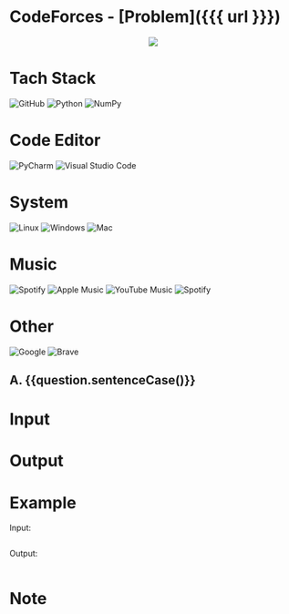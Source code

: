 # CodeForces - [Problem]({{{ url }}})
<a href="https://codeforces.com/">
  <p align="center">
    <img src="https://assets.codeforces.com/users/kguseva/comments/cf.png">
  </p>
<a/>

# Tach Stack

![GitHub](https://img.shields.io/badge/github-%23121011.svg?style=for-the-badge&logo=github&logoColor=white) ![Python](https://img.shields.io/badge/python-3670A0?style=for-the-badge&logo=python&logoColor=ffdd54) ![NumPy](https://img.shields.io/badge/numpy-%23013243.svg?style=for-the-badge&logo=numpy&logoColor=white) 

# Code Editor
![PyCharm](https://img.shields.io/badge/pycharm-143?style=for-the-badge&logo=pycharm&logoColor=black&color=black&labelColor=green) ![Visual Studio Code](https://img.shields.io/badge/Visual%20Studio%20Code-0078d7.svg?style=for-the-badge&logo=visual-studio-code&logoColor=white)

# System
![Linux](https://img.shields.io/badge/linux-%230078d7.svg?style=for-the-badge&logo=linux&logoColor=white) ![Windows](https://img.shields.io/badge/windows-%230078d7.svg?style=for-the-badge&logo=windows&logoColor=white) ![Mac](https://img.shields.io/badge/mac-%230078d7.svg?style=for-the-badge&logo=apple&logoColor=white)

# Music
![Spotify](https://img.shields.io/badge/Spotify-%230078d7.svg?style=for-the-badge&logo=spotify&logoColor=white) ![Apple Music](https://img.shields.io/badge/Apple%20Music-%230078d7.svg?style=for-the-badge&logo=apple-music&logoColor=white) ![YouTube Music](https://img.shields.io/badge/YouTube_Music-FF0000?style=for-the-badge&logo=youtube-music&logoColor=white) ![Spotify](https://img.shields.io/badge/Spotify-1ED760?style=for-the-badge&logo=spotify&logoColor=white)

# Other
![Google](https://img.shields.io/badge/google-4285F4?style=for-the-badge&logo=google&logoColor=white) ![Brave](https://img.shields.io/badge/Brave-FB542B?style=for-the-badge&logo=Brave&logoColor=white)

## A. {{question.sentenceCase()}}


# Input<br/>


# Output<br/>


# Example
Input: 
```

```

Output:
```

```

# Note

